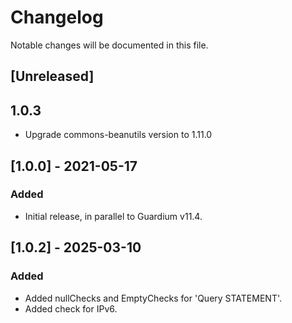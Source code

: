 # Changelog
Notable changes will be documented in this file.

## [Unreleased]

## 1.0.3
- Upgrade commons-beanutils version to 1.11.0

## [1.0.0] - 2021-05-17

### Added
- Initial release, in parallel to Guardium v11.4.

## [1.0.2] - 2025-03-10
### Added
- Added nullChecks and EmptyChecks for 'Query STATEMENT'.
- Added check for IPv6.

